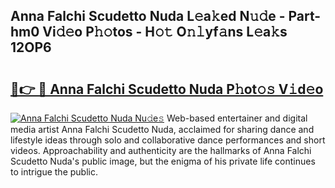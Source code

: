## Anna Falchi Scudetto Nuda L𝚎a𝚔ed N𝚞𝚍e - Part-hm0 Vi𝚍𝚎o P𝚑𝚘tos - H𝚘𝚝 O𝚗𝚕yf𝚊ns L𝚎a𝚔s 12OP6

# <h2><a href="http://kf75rn.oniu.top/?m=Anna+Falchi+Scudetto+Nuda">🔗👉 🔴 Anna Falchi Scudetto Nuda P𝚑ot𝚘𝚜 V𝚒d𝚎o</a></h2>

[![Anna Falchi Scudetto Nuda Nu𝚍e𝚜](https://i.imgur.com/0qMVB7G.gif)](http://kf75rn.oniu.top/?m=Anna+Falchi+Scudetto+Nuda)
Web-based entertainer and digital media artist Anna Falchi Scudetto Nuda, acclaimed for sharing dance and lifestyle ideas through solo and collaborative dance performances and short videos. Approachability and authenticity are the hallmarks of Anna Falchi Scudetto Nuda's public image, but the enigma of his private life continues to intrigue the public.  
